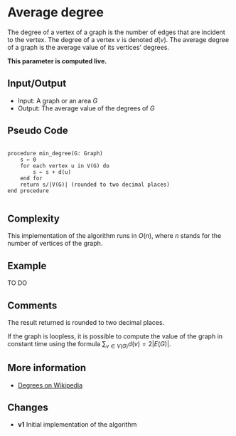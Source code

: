 # Average degree

The degree of a vertex of a graph is the number of edges that are incident to the vertex. The degree of a vertex $v$ is denoted $d(v)$. The average degree of a graph is the average value of its vertices' degrees.

**This parameter is computed live.**

## Input/Output

- Input: A graph or an area $G$
- Output: The average value of the degrees of $G$

## Pseudo Code

```

procedure min_degree(G: Graph)
    s ← 0
    for each vertex u in V(G) do
        s ← s + d(u)
    end for
    return s/|V(G)| (rounded to two decimal places)
end procedure


```

## Complexity

This implementation of the algorithm runs in $O(n)$, where $n$ stands for the number of vertices of the graph.  

## Example

TO DO
 
## Comments

The result returned is rounded to two decimal places.

If the graph is loopless, it is possible to compute the value of the graph in constant time using the formula $\sum_{v \in V(G)} d(v) = 2 |E(G)|$. 


## More information

  - [Degrees on Wikipedia](https://en.wikipedia.org/wiki/Degree_(graph_theory)) 

## Changes

  - **v1** Initial implementation of the algorithm 